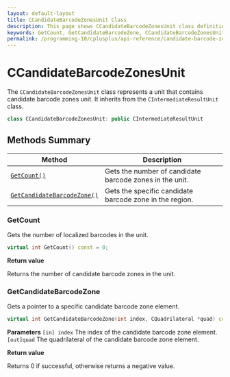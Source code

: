 ```yaml
---
layout: default-layout
title: CCandidateBarcodeZonesUnit Class
description: This page shows CCandidateBarcodeZonesUnit class definition of Dynamsoft Barcode Reader SDK C++ Edition.
keywords: GetCount, GetCandidateBarcodeZone, CCandidateBarcodeZonesUnit, api reference
permalink: /programming-10/cplusplus/api-reference/candidate-barcode-zones-unit.html
---
```

# CCandidateBarcodeZonesUnit

The `CCandidateBarcodeZonesUnit` class represents a unit that contains candidate barcode zones unit. It inherits from the `CIntermediateResultUnit` class.

```cpp
class CCandidateBarcodeZonesUnit: public CIntermediateResultUnit
```

## Methods Summary

| Method                            | Description |
|-----------------------------------|-------------|
| [`GetCount()`](#getcount)           | Gets the number of candidate barcode zones in the unit.|
| [`GetCandidateBarcodeZone()`](#getcandidatebarcodezone)           | Gets the specific candidate barcode zone in the region.|

### GetCount

Gets the number of localized barcodes in the unit.

```cpp
virtual int GetCount() const = 0;
```

**Return value**

Returns the number of candidate barcode zones in the unit.


### GetCandidateBarcodeZone

Gets a pointer to a specific candidate barcode zone element.

```cpp
virtual int GetCandidateBarcodeZone(int index, CQuadrilateral *quad) const = 0;
```

**Parameters**
`[in] index` The index of the candidate barcode zone element.
`[out]quad` The quadrilateral of the candidate barcode zone element.

**Return value**

Returns 0 if successful, otherwise returns a negative value.
